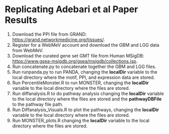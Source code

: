 # Replicating Adebari et al Paper Results

1.  Download the PPI file from GRAND: https://grand.networkmedicine.org/tissues/.
2.  Register for a WebMeV account and download the GBM and LGG data from WebMeV.
3. Download the curated gene set GMT file from Human MSigDB: https://www.gsea-msigdb.org/gsea/msigdb/collections.jsp.
4.  Run concatenate.py to concatenate together the GBM and LGG files.
4.  Run runpanda.py to run PANDA, changing the **localDir** variable to the local directory where the motif, PPI, and expression data are stored.
4.  Run PercentileMonster.R to run MONSTER, changing the **localDir** variable to the local directory where the files are stored.
4.  Run diffanalysis.R to do pathway analysis changing the **localDir** variable to the local directory where the files are stored and the **pathwayDBFile** to the pathway file path.
4.  Run Diffanalysis_Visuals.R to plot the pathways, changing the **localDir** variable to the local directory where the files are stored.
5.  Run MONSTER_plots.R changing the **localDir** variable to the local directory where the files are stored.